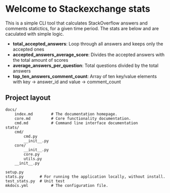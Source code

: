 # Welcome to Stackexchange stats

This is a simple CLI tool that calculates StackOverflow answers and comments statictics,
for a given time period.
The stats are below and are caculated with simple logic.

- **total_accepted_answers**: Loop through all answers and keeps only the accepted ones
- **accepted_answers_average_score**: Divides the accepted answers with the total amount of scores
- **average_answers_per_question**: Total questions divided by the total answers
- **top_ten_answers_comment_count**: Array of ten key/value elements with key -> answer_id and value -> comment_count

## Project layout

    docs/
        index.md        # The documentation homepage.
        core.md         # Core functionality documentation.
        cmd.md          # Command line interface documentation
    stats/
        cmd/
            cmd.py
            __init__.py
        core/
            __init__.py
            core.py
            utils.py
        __init__.py
        
    setup.py
    stats.py       # For running the application locally, without install.
    test_stats.py  # Unit test
    mkdocs.yml          # The configuration file.